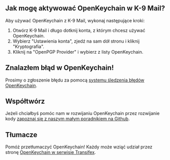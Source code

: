 [//]: # (NOTE: Please put every sentence in its own line, Transifex puts every line in its own translation field!)

## Jak mogę aktywować OpenKeychain w K-9 Mail?
Aby używać OpenKeychain z K-9 Mail, wykonaj następujące kroki:
  1. Otwórz K-9 Mail i długo dotknij konta, z którym chcesz używać OpenKeychain.
  2. Wybierz "Ustawienia konta", zjedź na sam dół stronu i kliknij "Kryptografia".
  3. Kliknij na "OpenPGP Provider" i wybierz z listy OpenKeychain.

## Znalazłem błąd w OpenKeychain!
Prosimy o zgłoszenie błędu za pomocą [systemu śledzenia błędów OpenKeychain](https://github.com/openpgp-keychain/openpgp-keychain/issues).

## Współtwórz
Jeżeli chciałbyś pomóc nam w rozwijaniu OpenKeychain przez rozwijanie kody [ zapoznaj się z naszym małym poradnikiem na Github](https://github.com/openpgp-keychain/openpgp-keychain#contribute-code).

## Tłumacze
Pomóż przetłumaczyć OpenKeychain! Każdy może wziąć udział przez stronę [OpenKeychain w serwisie Transifex](https://www.transifex.com/projects/p/open-keychain/).